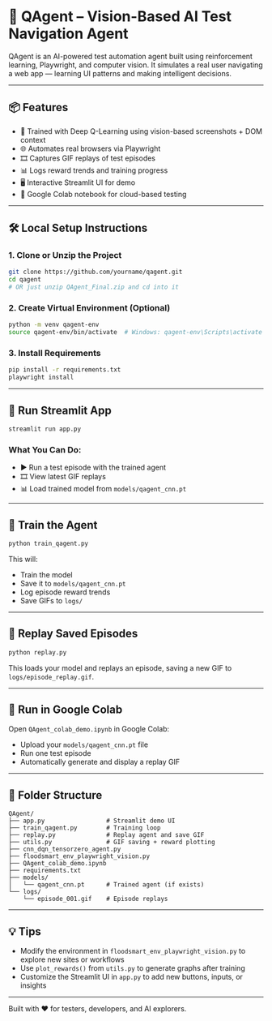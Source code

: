 
# 🤖 QAgent – Vision-Based AI Test Navigation Agent

QAgent is an AI-powered test automation agent built using reinforcement learning, Playwright, and computer vision. It simulates a real user navigating a web app — learning UI patterns and making intelligent decisions.

---

## 📦 Features

- 🧠 Trained with Deep Q-Learning using vision-based screenshots + DOM context
- 🌐 Automates real browsers via Playwright
- 🎞️ Captures GIF replays of test episodes
- 📊 Logs reward trends and training progress
- 🖥️ Interactive Streamlit UI for demo
- 🧪 Google Colab notebook for cloud-based testing

---

## 🛠️ Local Setup Instructions

### 1. Clone or Unzip the Project

```bash
git clone https://github.com/yourname/qagent.git
cd qagent
# OR just unzip QAgent_Final.zip and cd into it
```

### 2. Create Virtual Environment (Optional)

```bash
python -m venv qagent-env
source qagent-env/bin/activate  # Windows: qagent-env\Scripts\activate
```

### 3. Install Requirements

```bash
pip install -r requirements.txt
playwright install
```

---

## 🚀 Run Streamlit App

```bash
streamlit run app.py
```

### What You Can Do:
- ▶️ Run a test episode with the trained agent
- 🎞️ View latest GIF replays
- 📊 Load trained model from `models/qagent_cnn.pt`

---

## 🧠 Train the Agent

```bash
python train_qagent.py
```

This will:
- Train the model
- Save it to `models/qagent_cnn.pt`
- Log episode reward trends
- Save GIFs to `logs/`

---

## 🔁 Replay Saved Episodes

```bash
python replay.py
```

This loads your model and replays an episode, saving a new GIF to `logs/episode_replay.gif`.

---

## 📔 Run in Google Colab

Open `QAgent_colab_demo.ipynb` in Google Colab:
- Upload your `models/qagent_cnn.pt` file
- Run one test episode
- Automatically generate and display a replay GIF

---

## 📁 Folder Structure

```
QAgent/
├── app.py                 # Streamlit demo UI
├── train_qagent.py        # Training loop
├── replay.py              # Replay agent and save GIF
├── utils.py               # GIF saving + reward plotting
├── cnn_dqn_tensorzero_agent.py
├── floodsmart_env_playwright_vision.py
├── QAgent_colab_demo.ipynb
├── requirements.txt
├── models/
│   └── qagent_cnn.pt      # Trained agent (if exists)
└── logs/
    └── episode_001.gif    # Episode replays
```

---

## 💡 Tips

- Modify the environment in `floodsmart_env_playwright_vision.py` to explore new sites or workflows
- Use `plot_rewards()` from `utils.py` to generate graphs after training
- Customize the Streamlit UI in `app.py` to add new buttons, inputs, or insights

---

Built with ❤️ for testers, developers, and AI explorers.
